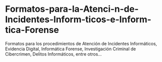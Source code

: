 # Formatos-para-la-Atenci-n-de-Incidentes-Inform-ticos-e-Inform-tica-Forense
Formatos para los procedimientos de Atención de Incidentes Informáticos, Evidencia Digital, Informática Forense, Investigación Criminal de Cibercrimen, Delitos Informáticos, entre otros...
